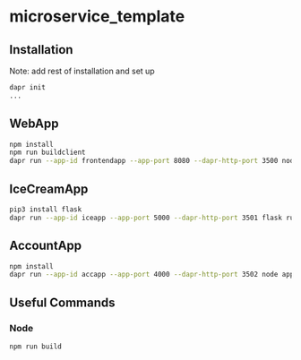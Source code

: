 # microservice_template

## Installation
Note: add rest of installation and set up
```bash
dapr init
...
```


## WebApp
```bash
npm install
npm run buildclient
dapr run --app-id frontendapp --app-port 8080 --dapr-http-port 3500 node server.js
```

## IceCreamApp
```bash
pip3 install flask
dapr run --app-id iceapp --app-port 5000 --dapr-http-port 3501 flask run
```

## AccountApp
```bash
npm install
dapr run --app-id accapp --app-port 4000 --dapr-http-port 3502 node app.js
```


## Useful Commands
### Node
```bash
npm run build
```
